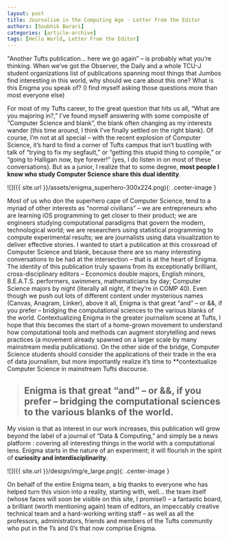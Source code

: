 ```yaml
---
layout: post
title: Journalism in the Computing Age - Letter From the Editor
authors: [Soubhik Barari]
categories: [article-archive]
tags: [Hello World, Letter From the Editor]
---
```


"Another Tufts publication… here we go again” – is probably what you’re thinking. When we’ve got the Observer, the Daily and a whole TCU-J student organizations list of publications spanning most things that Jumbos find interesting in this world, why should we care about this one? What is this Enigma you speak of? (I find myself asking those questions more than most everyone else)

For most of my Tufts career, to the great question that hits us all, “What are you majoring in?,” I’ve found myself answering with some composite of “Computer Science and
blank”, the blank often changing as my interests wander (this time around, I think I’ve finally settled on the right blank). Of course, I’m not at all special – with the recent explosion of Computer Science, it’s hard to find a corner of Tufts campus that isn’t bustling with talk of “trying to fix my segfault,” or “getting this stupid thing to compile,” or “going to Halligan now, bye forever!” (yes, I do listen in on most of these conversations). But as a junior, I realize that to some degree, **most people I know who study Computer Science share this dual identity**.

![]({{ site.url }}/assets/enigma_superhero-300x224.png){: .center-image }

Most of us who don the superhero cape of Computer Science, tend to a myriad of other interests as “normal civilians” – we are entrepreneurs who are learning iOS programming to get closer to their product; we are engineers studying computational paradigms that govern the modern, technological world; we are researchers using statistical programming to compute experimental results; we are journalists using data visualization to deliver effective stories. I wanted to start a publication at this crossroad of Computer Science and blank, because there are so many interesting conversations to be had at the intersection – that is at the heart of Enigma. The identity of this publication truly spawns from its exceptionally brilliant, cross-disciplinary editors –  Economics double majors, English minors, B.E.A.T.S. performers, swimmers, mathematicians by day; Computer Science majors by night (literally all night, if they’re in COMP 40).  Even though we push out lots of different content under mysterious names (Canvas, Anagram, Linker), above it all, Enigma is that great “and” – or &&, if you prefer – bridging the computational sciences to the various blanks of the world. Contextualizing Enigma in the greater journalism scene at Tufts, I hope that this becomes the start of a home-grown movement to understand how computational tools and methods can augment storytelling and news practices (a movement already spawned on a larger scale by many mainstream media publications). On the other side of the bridge, Computer Science students should consider the applications of their trade in the era of data journalism, but more importantly realize it’s time to **contextualize Computer Science in mainstream Tufts discourse.

> ## Enigma is that great “and” – or &&, if you prefer – bridging the computational sciences to the various blanks of the world.

My vision is that as interest in our work increases, this publication will grow beyond the label of a journal of “Data & Computing,” and simply be a news platform : covering all interesting things in the world with a computational lens. Enigma starts in the nature of an experiment; it will flourish in the spirit of **curiosity and interdisciplinarity**.

![]({{ site.url }}/design/img/e_large.png){: .center-image }

On behalf of the entire Enigma team, a big thanks to everyone who has helped turn this vision into a reality, starting with, well… the team itself (whose faces will soon be visible on this site, I promise!) – a fantastic board, a brilliant (worth mentioning again) team of editors, an impeccably creative technical team and a hard-working writing staff – as well as all the professors, administrators, friends and members of the Tufts community who put in the 1’s and 0’s that now comprise Enigma.
